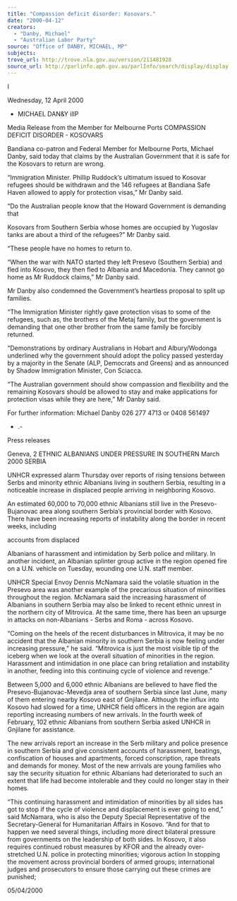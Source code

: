 ```yaml
---
title: "Compassion deficit disorder: Kosovars."
date: "2000-04-12"
creators:
  - "Danby, Michael"
  - "Australian Labor Party"
source: "Office of DANBY, MICHAEL, MP"
subjects:
trove_url: http://trove.nla.gov.au/version/211481928
source_url: http://parlinfo.aph.gov.au/parlInfo/search/display/display.w3p;query=Id%3A%22media/pressrel/EIA16%22
---
```


  I 

  Wednesday, 12 April 2000 

  - MICHAEL DAN&Y ilIP 

  Media Release from the Member for Melbourne Ports   COMPASSION DEFICIT DISORDER - KOSOVARS 

  Bandiana co-patron and Federal Member for Melbourne Ports, Michael Danby, said   today that claims by the Australian Government that it is safe for the Kosovars to return   are wrong. 

  “Immigration Minister. Phillip Ruddock’s ultimatum issued to Kosovar refugees should be   withdrawn and the 146 refugees at Bandiana Safe Haven allowed to apply for protection   visas,” Mr Danby said. 

  “Do the Australian people know that the Howard Government is demanding that 

  Kosovars from Southern Serbia whose homes are occupied by Yugoslav tanks are about   a third of the refugees?” Mr Danby said. 

  “These people have no homes to return to. 

  “When the war with NATO started they left Presevo (Southern Serbia) and fled into   Kosovo, they then fled to Albania and Macedonia. They cannot go home as Mr Ruddock   claims,” Mr Danby said. 

  Mr Danby also condemned the Government’s heartless proposal to split up families. 

  “The Immigration Minister rightly gave protection visas to some of the refugees, such as,   the brothers of the Metaj family, but the government is demanding that one other brother   from the same family be forcibly returned. 

  “Demonstrations by ordinary Australians in Hobart and Albury/Wodonga underlined why   the government should adopt the policy passed yesterday by a majority in the Senate   (ALP, Democrats and Greens) and as announced by Shadow Immigration Minister, Con   Sciacca. 

  “The Australian government should show compassion and flexibility and the remaining   Kosovars should be allowed to stay and make applications for protection visas while they   are here,” Mr Danby said. 

  For further information: Michael Danby 026 277 4713 or 0408 561497 

  - .- 

  Press releases 

  Geneva, 2 ETHNIC ALBANIANS UNDER PRESSURE IN SOUTHERN   March 2000 SERBIA 

  UNHCR expressed alarm Thursday over reports of rising tensions   between Serbs and minority ethnic Albanians living in southern   Serbia, resulting in a noticeable increase in displaced people   arriving in neighboring Kosovo. 

  An estimated 60,000 to 70,000 ethnic Albanians still live in the   Presevo-Bujanovac area along southern Serbia’s provincial border   with Kosovo. There have been increasing reports of instability along   the border in recent weeks, including 

  accounts from displaced 

  Albanians of harassment and intimidation by Serb police and   military. In another incident, an Albanian splinter group active in the   region opened fire on a U.N. vehicle on Tuesday, wounding one   U.N. staff member. 

  UNHCR Special Envoy Dennis McNamara said the volatile situation   in the Presevo area was another example of the precarious   situation of minorities throughout the region. McNamara said the   increasing harassment of Albanians in southern Serbia may also be   linked to recent ethnic unrest in the northern city of Mitrovica. At the   same time, there has been an upsurge in attacks on non-Albanians   - Serbs and Roma - across Kosovo. 

  “Coming on the heels of the recent disturbances in Mitrovica, it may   be no accident that the Albanian minority in southern Serbia is now   feeling under increasing pressure,” he said. “Mitrovica is just the   most visible tip of the iceberg when we look at the overall situation   of minorities in the region. Harassment and intimidation in one place   can bring retaliation and instability in another, feeding into this   continuing cycle of violence and revenge.” 

  Between 5,000 and 6,000 ethnic Albanians are believed to have fled   the Presevo-Bujanovac-Mevedja area of southern Serbia since last   June, many of them entering nearby Kosovo east of Gnjilane.   Although the influx into Kosovo had slowed for a time, UNHCR field   officers in the region are again reporting increasing numbers of new   arrivals. In the fourth week of February, 102 ethnic Albanians from   southern Serbia asked UNHCR in Gnjilane for assistance. 

  The new arrivals report an increase in the Serb military and police   presence in southern Serbia and give consistent accounts of   harassment, beatings, confiscation of houses and apartments,   forced conscription, rape threats and demands for money. Most of   the new arrivals are young families who say the security situation   for ethnic Albanians had deteriorated to such an extent that life had   become intolerable and they could no longer stay in their homes. 

  “This continuing harassment and intimidation of minorities by all   sides has got to stop if the cycle of violence and displacement is   ever going to end,” said McNamara, who is also the Deputy Special   Representative of the Secretary-General for Humanitarian Affairs in   Kosovo. “And for that to happen we need several things, including   more direct bilateral pressure from governments on the leadership   of both sides. In Kosovo, it also requires continued robust measures   by KFOR and the already over-stretched U.N. police in protecting   minorities; vigorous action In stopping the movement across   provincial borders of armed groups; international judges and   prosecutors to ensure those carrying out these crimes are   punished; 

  05/04/2000 

